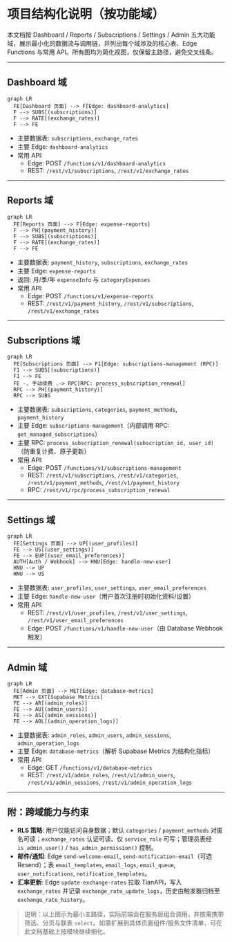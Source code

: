 # 项目结构化说明（按功能域）

本文档按 Dashboard / Reports / Subscriptions / Settings / Admin 五大功能域，展示最小化的数据流与调用链，并列出每个域涉及的核心表、Edge Functions 与常用 API。所有图均为简化视图，仅保留主路径，避免交叉线条。

---

## Dashboard 域

```mermaid
graph LR
  FE[Dashboard 页面] --> F[Edge: dashboard-analytics]
  F --> SUBS[(subscriptions)]
  F --> RATE[(exchange_rates)]
  F --> FE
```

- 主要数据表: `subscriptions`, `exchange_rates`
- 主要 Edge: `dashboard-analytics`
- 常用 API: 
  - Edge: POST `/functions/v1/dashboard-analytics`
  - REST: `/rest/v1/subscriptions`, `/rest/v1/exchange_rates`

---

## Reports 域

```mermaid
graph LR
  FE[Reports 页面] --> F[Edge: expense-reports]
  F --> PH[(payment_history)]
  F --> SUBS[(subscriptions)]
  F --> RATE[(exchange_rates)]
  F --> FE
```

- 主要数据表: `payment_history`, `subscriptions`, `exchange_rates`
- 主要 Edge: `expense-reports`
- 返回: 月/季/年 `expenseInfo` 与 `categoryExpenses`
- 常用 API:
  - Edge: POST `/functions/v1/expense-reports`
  - REST: `/rest/v1/payment_history`, `/rest/v1/subscriptions`, `/rest/v1/exchange_rates`

---

## Subscriptions 域

```mermaid
graph LR
  FE[Subscriptions 页面] --> F1[Edge: subscriptions-management (RPC)]
  F1 --> SUBS[(subscriptions)]
  F1 --> FE
  FE -. 手动续费 .-> RPC[RPC: process_subscription_renewal]
  RPC --> PH[(payment_history)]
  RPC --> SUBS
```

- 主要数据表: `subscriptions`, `categories`, `payment_methods`, `payment_history`
- 主要 Edge: `subscriptions-management`（内部调用 RPC: `get_managed_subscriptions`）
- 主要 RPC: `process_subscription_renewal(subscription_id, user_id)`（防重复计费、原子更新）
- 常用 API:
  - Edge: POST `/functions/v1/subscriptions-management`
  - REST: `/rest/v1/subscriptions`, `/rest/v1/categories`, `/rest/v1/payment_methods`, `/rest/v1/payment_history`
  - RPC: `/rest/v1/rpc/process_subscription_renewal`

---

## Settings 域

```mermaid
graph LR
  FE[Settings 页面] --> UP[(user_profiles)]
  FE --> US[(user_settings)]
  FE --> EUP[(user_email_preferences)]
  AUTH[Auth / Webhook] --> HNU[Edge: handle-new-user]
  HNU --> UP
  HNU --> US
```

- 主要数据表: `user_profiles`, `user_settings`, `user_email_preferences`
- 主要 Edge: `handle-new-user`（用户首次注册时初始化资料/设置）
- 常用 API:
  - REST: `/rest/v1/user_profiles`, `/rest/v1/user_settings`, `/rest/v1/user_email_preferences`
  - Edge: POST `/functions/v1/handle-new-user`（由 Database Webhook 触发）

---

## Admin 域

```mermaid
graph LR
  FE[Admin 页面] --> MET[Edge: database-metrics]
  MET --> EXT[Supabase Metrics]
  FE --> AR[(admin_roles)]
  FE --> AU[(admin_users)]
  FE --> AS[(admin_sessions)]
  FE --> AOL[(admin_operation_logs)]
```

- 主要数据表: `admin_roles`, `admin_users`, `admin_sessions`, `admin_operation_logs`
- 主要 Edge: `database-metrics`（解析 Supabase Metrics 为结构化指标）
- 常用 API:
  - Edge: GET `/functions/v1/database-metrics`
  - REST: `/rest/v1/admin_roles`, `/rest/v1/admin_users`, `/rest/v1/admin_sessions`, `/rest/v1/admin_operation_logs`

---

## 附：跨域能力与约束
- **RLS 策略**: 用户仅能访问自身数据；默认 `categories` / `payment_methods` 对匿名可读；`exchange_rates` 认证可读、仅 `service_role` 可写；管理员表经 `is_admin_user()` / `has_admin_permission()` 控制。
- **邮件/通知**: Edge `send-welcome-email`, `send-notification-email`（可选 Resend）；表 `email_templates`, `email_logs`, `email_queue`, `user_notifications`, `notification_templates`。
- **汇率更新**: Edge `update-exchange-rates` 拉取 TianAPI，写入 `exchange_rates` 并记录 `exchange_rate_update_logs`，历史由触发器归档至 `exchange_rate_history`。

> 说明：以上图示为最小主路径，实际前端会在服务层组合调用，并按需携带筛选、分页与联表 `select`。如需扩展到具体页面组件/服务文件清单，可在此文档基础上按模块继续细化。
